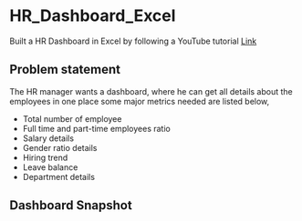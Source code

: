 # HR_Dashboard_Excel

Built a HR Dashboard in Excel by following a YouTube tutorial
[Link](https://www.youtube.com/watch?v=ui657YnwLV8&t=7562s)

## Problem statement 

The HR manager wants a dashboard, where he can get all details about the employees in one place
some major metrics needed are listed below,

- Total number of employee
- Full time and part-time employees ratio
- Salary details 
- Gender ratio details
- Hiring trend
- Leave balance 
- Department details

## Dashboard Snapshot 



